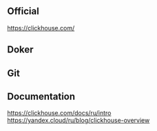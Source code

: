 ## Official
https://clickhouse.com/

## Doker

## Git

## Documentation
https://clickhouse.com/docs/ru/intro
https://yandex.cloud/ru/blog/clickhouse-overview